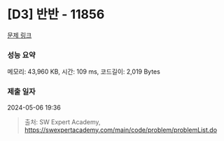 # [D3] 반반 - 11856 

[문제 링크](https://swexpertacademy.com/main/code/problem/problemDetail.do?contestProbId=AXjS1GXqZ8gDFATi) 

### 성능 요약

메모리: 43,960 KB, 시간: 109 ms, 코드길이: 2,019 Bytes

### 제출 일자

2024-05-06 19:36



> 출처: SW Expert Academy, https://swexpertacademy.com/main/code/problem/problemList.do